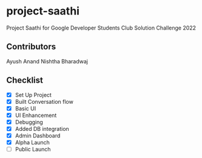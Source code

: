 # project-saathi
Project Saathi for Google Developer Students Club Solution Challenge 2022

## Contributors
Ayush Anand
Nishtha Bharadwaj

## Checklist
- [x] Set Up Project
- [x] Built Conversation flow
- [x] Basic UI
- [x] UI Enhancement
- [x] Debugging
- [x] Added DB integration
- [x] Admin Dashboard
- [x] Alpha Launch
- [ ] Public Launch

